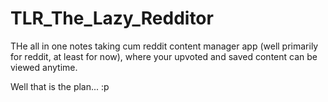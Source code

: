 # TLR_The_Lazy_Redditor

THe all in one notes taking cum reddit content manager app (well primarily for reddit, at least for now), where your upvoted and saved content can be viewed anytime.

Well that is the plan... :p